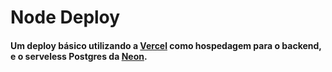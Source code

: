# Node Deploy


#### Um deploy básico utilizando a <a href='https://vercel.com'>Vercel</a> como hospedagem para o backend, e o serveless Postgres da <a href='https://neon.tech/'>Neon</a>.

